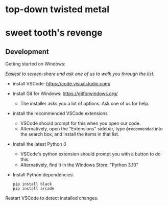 # top-down twisted metal

# sweet tooth's revenge

## Development

Getting started on Windows:

*Easiest to screen-share and ask one of us to walk you through the list.*

- install VSCode: <https://code.visualstudio.com/>
- install Git for Windows: <https://gitforwindows.org/>
  - The installer asks you a lot of options.  Ask one of us for help.
- install the recommended VSCode extensions
  - VSCode should prompt for this when you open our code.
  - Alternatively, open the "Extensions" sidebar, type `@recommended` into the
  search box, and install the items in that list.
- Install the latest Python 3
  - VSCode's python extension should prompt you with a button to do this.
  - Alternatively, find it in the Windows Store: "Python 3.10"
- Install Python dependencies:

    ```
    pip install black
    pip install arcade
    ```

Restart VSCode to detect installed changes.
